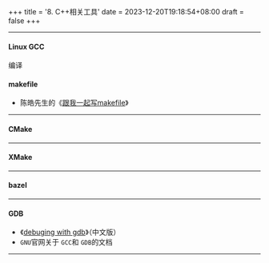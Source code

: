 +++
title = '8. C++相关工具'
date = 2023-12-20T19:18:54+08:00
draft = false
+++

---

#### Linux GCC

编译

#### makefile

* 陈皓先生的《[跟我一起写makefile](./Makefile.pdf)》

---

#### CMake

---

#### XMake

---

#### bazel

---

#### GDB

* 《[debuging with gdb](./Debugging.with.gdb.中文版.pdf)》（中文版）
* `GNU`官网关于 `GCC`和 `GDB`的文档

---